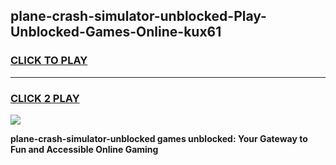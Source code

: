 
## plane-crash-simulator-unblocked-Play-Unblocked-Games-Online-kux61
<h3>
<a href="https://premium76.site?title=plane-crash-simulator-unblocked&ref=25A">CLICK TO PLAY</a></h3>
<hr>

<h3>
<a href="https://premium76.site?title=plane-crash-simulator-unblocked&ref=25A">CLICK 2 PLAY</a>
  
</h3>

<a href="https://premium76.site?title=plane-crash-simulator-unblocked&ref=25A"><img src="https://clearcache.store/games.png"></a>


**plane-crash-simulator-unblocked games unblocked: Your Gateway to Fun and Accessible Online Gaming**
